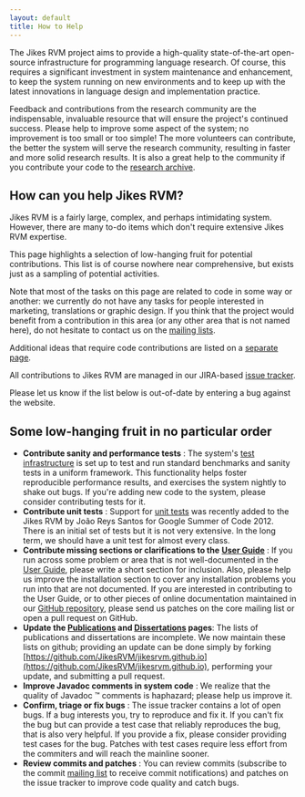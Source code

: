 ```yaml
---
layout: default 
title: How to Help
---
```


The Jikes RVM project aims to provide a high-quality state-of-the-art open-source infrastructure for programming language research. Of course, this requires a significant investment in system maintenance and enhancement, to keep the system running on new environments and to keep up with the latest innovations in language design and implementation practice.

Feedback and contributions from the research community are the indispensable, invaluable resource that will ensure the project's continued success. Please help to improve some aspect of the system; no improvement is too small or too simple! The more volunteers can contribute, the better the system will serve the research community, resulting in faster and more solid research results. It is also a great help to the community if you contribute your code to the [research archive](/Resources/ResearchArchive).

## How can you help Jikes RVM?

Jikes RVM is a fairly large, complex, and perhaps intimidating system. However, there are many to-do items which don't require extensive Jikes RVM expertise.

This page highlights a selection of low-hanging fruit for potential contributions. This list is of course nowhere near comprehensive, but exists just as a sampling of potential activities.

Note that most of the tasks on this page are related to code in some way or another: we currently do not have any tasks for people interested in marketing, translations or graphic design. If you think that the project would benefit from a contribution in this area (or any other area that is not named here), do not hesitate to contact us on the [mailing lists](/MailingLists/).

Additional ideas that require code contributions are listed on a [separate page](/IdeasForCodeContributions/).

All contributions to Jikes RVM are managed in our JIRA-based [issue tracker](/IssueTracker/).

Please let us know if the list below is out-of-date by entering a bug against the website.

## Some low-hanging fruit in no particular order

- **Contribute sanity and performance tests** : The system's [test infrastructure](/UserGuide/Testing-the-RVM_72032.html) is set up to test and run standard benchmarks and sanity tests in a uniform framework. This functionality helps foster reproducible performance results, and exercises the system nightly to shake out bugs. If you're adding new code to the system, please consider contributing tests for it.
- **Contribute unit tests** : Support for [unit tests](/UserGuide/Testing-the-RVM_72032.html) was recently added to the Jikes RVM by João Reys Santos for Google Summer of Code 2012. There is an initial set of tests but it is not very extensive. In the long term, we should have a unit test for almost every class.
- **Contribute missing sections or clarifications to the**  **[User Guide](/UserGuide/)** : If you run across some problem or area that is not well-documented in the [User Guide](/UserGuide/), please write a short section for inclusion. Also, please help us improve the installation section to cover any installation problems you run into that are not documented. If you are interested in contributing to the User Guide, or to other pieces of online documentation maintained in our [GitHub repository](https://github.com/JikesRVM/jikesrvm.github.io), please send us patches on the core mailing list or open a pull request on GitHub.
- **Update the [Publications](/Resources/Publications) and [Dissertations](/Resources/Dissertations) pages**: The lists of publications and dissertations are incomplete. We now maintain these lists on github; providing an update can be done simply by forking [https://github.com/JikesRVM/jikesrvm.github.io](https://github.com/JikesRVM/jikesrvm.github.io), performing your update, and submitting a pull request.
- **Improve Javadoc comments in system code** : We realize that the quality of Javadoc ™ comments is haphazard; please help us improve it.
- **Confirm, triage or fix bugs** : The issue tracker contains a lot of open bugs. If a bug interests you, try to reproduce and fix it. If you can't fix the bug but can provide a test case that reliably reproduces the bug, that is also very helpful. If you provide a fix, please consider providing test cases for the bug. Patches with test cases require less effort from the commiters and will reach the mainline sooner.
- **Review commits and patches** : You can review commits (subscribe to the commit [mailing list](/MailingLists/) to receive commit notifications) and patches on the issue tracker to improve code quality and catch bugs.  
  
  

